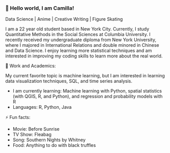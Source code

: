 ### 👋 Hello world, I am Camilla!
Data Science | Anime | Creative Writing | Figure Skating 


I am a 22 year old student based in New York City. Currently, I study Quantitative Methods in the Social Sciences at Columbia University. I recently received my undergraduate diploma from New York University, where I majored in International Relations and double minored in Chinese and Data Science. I enjoy learning more statistical techniques and am interested in improving my coding skills to learn more about the real world. 

🔭 Work and Academics:

My current favorite topic is machine learning, but I am interested in learning data visualization techniques, SQL, and time series analysis.

- I am currently learning: Machine learning with Python, spatial statistics (with QGIS, R, and Python), and regression and probability models with R
- Languages: R, Python, Java

⚡ Fun facts:
- Movie: Before Sunrise
- TV Show: Fleabag
- Song: Southern Nights by Whitney
- Food: Anything to do with black truffles

<!--
**cz2673/cz2673** is a ✨ _special_ ✨ repository because its `README.md` (this file) appears on your GitHub profile.

Here are some ideas to get you started:

- 🔭 I’m currently working on ...
- 🌱 I’m currently learning ...
- 👯 I’m looking to collaborate on ...
- 🤔 I’m looking for help with ...
- 💬 Ask me about ...
- 📫 How to reach me: ...
- 😄 Pronouns: ...
- ⚡ Fun fact: ...
-->
